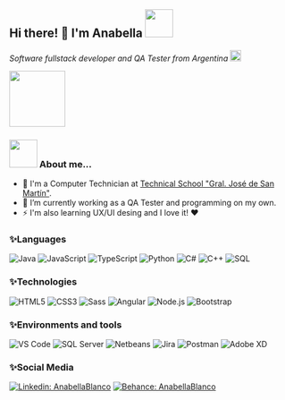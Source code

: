 <h2> Hi there! 👋 I'm Anabella <img src="https://media.giphy.com/media/VgCDAzcKvsR6OM0uWg/giphy.gif" width="50"></h2>
<p><em> Software fullstack developer and QA Tester from Argentina </em><img src="https://upload.wikimedia.org/wikipedia/commons/0/02/AR-Argentina-Flag-icon.png" width=20></p>

<img src="https://c.tenor.com/BT6SV4XT52AAAAAM/me-it.gif" width="100">

### <img src="https://media.giphy.com/media/mGcNjsfWAjY5AEZNw6/giphy.gif" width="50"> About me...
- 🚀 I'm a Computer Technician at <a href="https://www.tec1gralsanmartin.com/">Technical School "Gral. José de San Martín"</a>.
- 🌱 I’m currently working as a QA Tester and programming on my own.
- ⚡ I'm also learning UX/UI desing and I love it! ❤

### ✨Languages

![Java](https://img.shields.io/badge/-Java-000?&logo=Java&logoColor=007396)
![JavaScript](https://img.shields.io/badge/-JavaScript-000?&logo=JavaScript)
![TypeScript](https://img.shields.io/badge/-TypeScript-000?&logo=TypeScript)
![Python](https://img.shields.io/badge/-Python-000?&logo=Python)
![C#](https://img.shields.io/badge/-C%23-000?logo=dotnet&logoColor=512BD4)
![C++](https://img.shields.io/badge/-C++-000?&logo=c%2b%2b&logoColor=00599C)
![SQL](https://img.shields.io/badge/-SQL-000?&logo=MySQL)

### ✨Technologies
![HTML5](https://img.shields.io/badge/-HTML5-000?&logo=html5&logoColor=E34F26)
![CSS3](https://img.shields.io/badge/-CSS3-000?&logo=css3&logoColor=1572B6)
![Sass](https://img.shields.io/badge/-Sass-000?&logo=sass&logoColor=CC6699)
![Angular](https://img.shields.io/badge/-Angular-000?&logo=angular&logoColor=DD0031)
![Node.js](https://img.shields.io/badge/-Node.js-000?&logo=node.js)
![Bootstrap](https://img.shields.io/badge/-Bootstrap-000?&logo=bootstrap&logoColor=7952B3)

### ✨Environments and tools
![VS Code](https://img.shields.io/badge/-VS%20Code-000?&logo=visualstudiocode&logoColor=007ACC)
![SQL Server](https://img.shields.io/badge/-SQL%20Server-000?&logo=microsoftsqlserver&logoColor=CC2927)
![Netbeans](https://img.shields.io/badge/-Netbeans-000?&logo=apachenetbeanside&logoColor=1B6AC6)
![Jira](https://img.shields.io/badge/-Jira-000?&logo=jira&logoColor=0052CC)
![Postman](https://img.shields.io/badge/-Postman-000?&logo=postman&logoColor=FF6C37)
![Adobe XD](https://img.shields.io/badge/-Adobe%20XD-000?&logo=adobexd&logoColor=FF61F6)

### ✨Social Media
[![Linkedin: AnabellaBlanco](https://img.shields.io/badge/-AnabellaBlanco-blue?style=flat-square&logo=Linkedin&logoColor=white&link=https://www.linkedin.com/in/anabella-estrella-blanco/)](https://www.linkedin.com/in/anabella-estrella-blanco/)
[![Behance: AnabellaBlanco](https://img.shields.io/badge/-AnabellaBlanco-1769FF?style=flat-square&logo=Behance&logoColor=white&link=https://www.behance.net/anabellaestrella/)](https://www.behance.net/anabellaestrella/)
